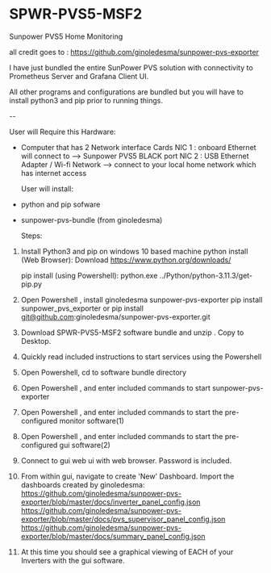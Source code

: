 # SPWR-PVS5-MSF2

Sunpower PVS5 Home Monitoring

all credit goes to : https://github.com/ginoledesma/sunpower-pvs-exporter

I have just bundled the entire SunPower PVS solution with connectivity to Prometheus Server and Grafana Client UI.

All other programs and configurations are bundled but you will have to install python3 and pip prior to running things.

--

User will Require this Hardware:

- Computer that has 2 Network interface Cards
   NIC 1 : onboard Ethernet will connect to --> Sunpower PVS5 BLACK port
   NIC 2 : USB Ethernet Adapter / Wi-fi Network --> connect to your local home network which has internet access

  User will install:
- python and pip sofware
- sunpower-pvs-bundle (from ginoledesma)

  Steps:

1) Install Python3 and pip on windows 10 based machine
   python install (Web Browser):
      Download https://www.python.org/downloads/
   
   pip install (using Powershell):
      python.exe ../Python/python-3.11.3/get-pip.py
   
2) Open Powershell , install ginoledesma sunpower-pvs-exporter
       pip install sunpower_pvs_exporter
         or
       pip install git@github.com:ginoledesma/sunpower-pvs-exporter.git
   

3) Download SPWR-PVS5-MSF2 software bundle and unzip . Copy to Desktop.

4) Quickly read included instructions to start services using the Powershell

5) Open Powershell, cd to software bundle directory 
   
6) Open Powershell , and enter included commands to start sunpower-pvs-exporter
7) Open Powershell , and enter included commands to start the pre-configured monitor software(1)
8) Open Powershell , and enter included commands to start the pre-configured gui software(2)
    
9) Connect to gui web ui with web browser. Password is included.
    
10) From within gui, navigate to create 'New' Dashboard.
    Import the dashboards created by ginoledesma:
    https://github.com/ginoledesma/sunpower-pvs-exporter/blob/master/docs/inverter_panel_config.json
    https://github.com/ginoledesma/sunpower-pvs-exporter/blob/master/docs/pvs_supervisor_panel_config.json
    https://github.com/ginoledesma/sunpower-pvs-exporter/blob/master/docs/summary_panel_config.json

11) At this time you should see a graphical viewing of EACH of your Inverters with the gui software.
